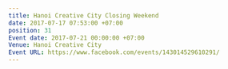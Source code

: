 ```yaml
---
title: Hanoi Creative City Closing Weekend
date: 2017-07-17 07:53:00 +07:00
position: 31
Event date: 2017-07-21 00:00:00 +07:00
Venue: Hanoi Creative City
Event URL: https://www.facebook.com/events/143014529610291/
---
```


